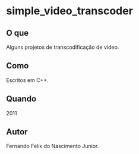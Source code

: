 simple_video_transcoder
=======================

O que
-----

Alguns projetos de transcodificação de vídeo.


Como
----

Escritos em C++.

Quando
------

2011

Autor
--------------

Fernando Felix do Nascimento Junior.
